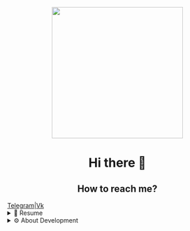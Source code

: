 <p align='center'><img src="https://media2.giphy.com/media/v1.Y2lkPTc5MGI3NjExcTk0NDY2cmh4bWF1OWlxOWV3OGQxcmw3amJqd3VyY3V5MGd4eDhhayZlcD12MV9pbnRlcm5hbF9naWZfYnlfaWQmY3Q9Zw/WTjXuYA2y4o3UZly3W/giphy.gif" width="300"/></p>
<h1 align='center'>Hi there 👋</h1>


<h2 align='center'>How to reach me?</h2>
<div align='center' style="display: flex;">
  <div align='center' style="display: flex">
    <a href="https://t.me/marsel_nepara">Telegram</a>
    <span>|</span>
    <a href="https://vk.com/marsel_nepara">Vk</a>
  </div>
</div>

<details>
  <summary>📄 Resume</summary>

## Education
- 📖 **Information Systems and Programming. Qualification: Programmer**\
📆 2022 - moment\
📍 **International Competence Center, Kazan Technical College of Information Technologies and Communication** - Kazan, Russia


- 📖 **Information Systems and Programming. Qualification: Web and Multimedia Applications Developer**\
📆 2022 - moment\
📍 **International Competence Center, Kazan Technical College of Information Technologies and Communication** - Kazan, Russia

## Courses
- 📖 **Programming in C#**\
📆 2021\
📍 **International Competence Center, Kazan Technical College of Information Technologies and Communication** - Kazan, Russia

</details>
<details>
  <summary>⚙️ About Development</summary>
  
##  Things I code with
<div>
    <img alt="CSharp" src="https://raw.githubusercontent.com/marwin1991/profile-technology-icons/refs/heads/main/icons/c%23.png" width="40" style="border:none;">
    <img alt="Html" src="https://raw.githubusercontent.com/marwin1991/profile-technology-icons/refs/heads/main/icons/html.png" width="40" style="border:none;">
    <img alt="Css" src="https://raw.githubusercontent.com/marwin1991/profile-technology-icons/refs/heads/main/icons/css.png" width="40" style="border:none;">
    <img alt="JavaScript" src="https://raw.githubusercontent.com/marwin1991/profile-technology-icons/refs/heads/main/icons/javascript.png" width="40" style="border:none;">
    <img alt="ReactJS" src="https://raw.githubusercontent.com/marwin1991/profile-technology-icons/refs/heads/main/icons/react.png" width="40" style="border:none;">
    <img alt="TailwindCss" src="https://raw.githubusercontent.com/marwin1991/profile-technology-icons/refs/heads/main/icons/tailwind_css.png" width="40" style="border:none;">
    <img alt="Php" src="https://raw.githubusercontent.com/marwin1991/profile-technology-icons/refs/heads/main/icons/php.png" width="40" style="border:none;">
</div>
  
##  Things I learning:
<div>
    <img alt="CSharp" src="https://raw.githubusercontent.com/marwin1991/profile-technology-icons/refs/heads/main/icons/c%23.png" width="40" style="border:none;">
    <img alt="Laravel" src="https://raw.githubusercontent.com/marwin1991/profile-technology-icons/refs/heads/main/icons/laravel.png" width="40" style="border:none;">
    <img alt="Flutter" src="https://raw.githubusercontent.com/marwin1991/profile-technology-icons/refs/heads/main/icons/flutter.png" width="40" style="border:none;">
</div>
</details>



